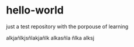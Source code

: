 # hello-world
just a test repository with the porpouse of learning

alkjañlkjsñlakjañlk alkasñla ñlka alksj
